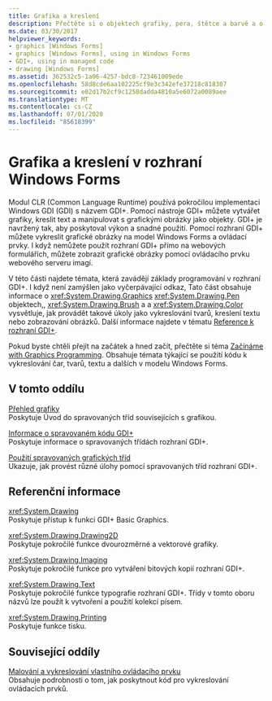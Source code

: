 ```yaml
---
title: Grafika a kreslení
description: Přečtěte si o objektech grafiky, pera, štětce a barvě a o tom, jak provádět takové úkoly jako kreslení tvarů, kreslení textu nebo zobrazování obrázků v model Windows Forms.
ms.date: 03/30/2017
helpviewer_keywords:
- graphics [Windows Forms]
- graphics [Windows Forms], using in Windows Forms
- GDI+, using in managed code
- drawing [Windows Forms]
ms.assetid: 362532c5-1a06-4257-bdc8-723461009ede
ms.openlocfilehash: 58d8cde6aa102225cf9e3c342efe37218c818307
ms.sourcegitcommit: e02d17b2cf9c1258dadda4810a5e6072a0089aee
ms.translationtype: MT
ms.contentlocale: cs-CZ
ms.lasthandoff: 07/01/2020
ms.locfileid: "85618399"
---
```

# <a name="graphics-and-drawing-in-windows-forms"></a>Grafika a kreslení v rozhraní Windows Forms
Modul CLR (Common Language Runtime) používá pokročilou implementaci Windows GDI (GDI) s názvem GDI+. Pomocí nástroje GDI+ můžete vytvářet grafiky, kreslit text a manipulovat s grafickými obrázky jako objekty. GDI+ je navržený tak, aby poskytoval výkon a snadné použití. Pomocí rozhraní GDI+ můžete vykreslit grafické obrázky na model Windows Forms a ovládací prvky. I když nemůžete použít rozhraní GDI+ přímo na webových formulářích, můžete zobrazit grafické obrázky pomocí ovládacího prvku webového serveru imagí.  
  
 V této části najdete témata, která zavádějí základy programování v rozhraní GDI+. I když není zamýšlen jako vyčerpávající odkaz, Tato část obsahuje informace o <xref:System.Drawing.Graphics> <xref:System.Drawing.Pen> objektech,, <xref:System.Drawing.Brush> a a <xref:System.Drawing.Color> vysvětluje, jak provádět takové úkoly jako vykreslování tvarů, kreslení textu nebo zobrazování obrázků. Další informace najdete v tématu [Reference k rozhraní GDI+](/windows/desktop/gdiplus/-gdiplus-class-gdi-reference).  
  
 Pokud byste chtěli přejít na začátek a hned začít, přečtěte si téma [Začínáme with Graphics Programming](getting-started-with-graphics-programming.md). Obsahuje témata týkající se použití kódu k vykreslování čar, tvarů, textu a dalších v modelu Windows Forms.  
  
## <a name="in-this-section"></a>V tomto oddílu  
 [Přehled grafiky](graphics-overview-windows-forms.md)  
 Poskytuje Úvod do spravovaných tříd souvisejících s grafikou.  
  
 [Informace o spravovaném kódu GDI+](about-gdi-managed-code.md)  
 Poskytuje informace o spravovaných třídách rozhraní GDI+.  
  
 [Použití spravovaných grafických tříd](using-managed-graphics-classes.md)  
 Ukazuje, jak provést různé úlohy pomocí spravovaných tříd rozhraní GDI+.  
  
## <a name="reference"></a>Referenční informace  
 <xref:System.Drawing>  
 Poskytuje přístup k funkci GDI+ Basic Graphics.  
  
 <xref:System.Drawing.Drawing2D>  
 Poskytuje pokročilé funkce dvourozměrné a vektorové grafiky.  
  
 <xref:System.Drawing.Imaging>  
 Poskytuje pokročilé funkce pro vytváření bitových kopií rozhraní GDI+.  
  
 <xref:System.Drawing.Text>  
 Poskytuje pokročilé funkce typografie rozhraní GDI+. Třídy v tomto oboru názvů lze použít k vytvoření a použití kolekcí písem.  
  
 <xref:System.Drawing.Printing>  
 Poskytuje funkce tisku.  
  
## <a name="related-sections"></a>Související oddíly  
 [Malování a vykreslování vlastního ovládacího prvku](../controls/custom-control-painting-and-rendering.md)  
 Obsahuje podrobnosti o tom, jak poskytnout kód pro vykreslování ovládacích prvků.

